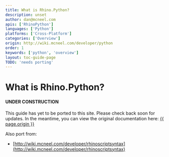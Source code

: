 ```yaml
---
title: What is Rhino.Python?
description: unset
author: dan@mcneel.com
apis: ['RhinoPython']
languages: ['Python']
platforms: ['Cross-Platform']
categories: ['Overview']
origin: http://wiki.mcneel.com/developer/python
order: 1
keywords: ['python', 'overview']
layout: toc-guide-page
TODO: 'needs porting'
---
```


# What is Rhino.Python?

<div class="bs-callout bs-callout-danger">
  <h4>UNDER CONSTRUCTION</h4>
  <p>This guide has yet to be ported to this site.  Please check back soon for updates.  
  In the meantime, you can view the original documentation here:
  <a href="{{ page.origin }}">{{ page.origin }}</a></p>
</div>

Also port from:

- [http://wiki.mcneel.com/developer/rhinoscriptsyntax](http://wiki.mcneel.com/developer/rhinoscriptsyntax)
